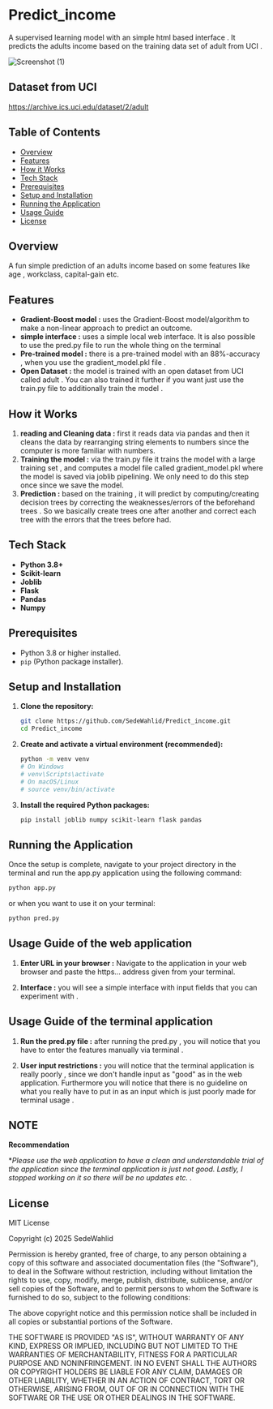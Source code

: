 # Predict_income

A supervised learning model with an simple html based interface . It predicts the adults income based on the training data set of adult from UCI . 

![Screenshot (1)](https://github.com/user-attachments/assets/7143c330-23ed-420a-b860-9d71fb2ba71d)

## Dataset from UCI 
https://archive.ics.uci.edu/dataset/2/adult

## Table of Contents

-   [Overview](#overview)
-   [Features](#features)
-   [How it Works](#how-it-works)
-   [Tech Stack](#tech-stack)
-   [Prerequisites](#prerequisites)
-   [Setup and Installation](#setup-and-installation)
-   [Running the Application](#running-the-application)
-   [Usage Guide](#usage-guide)
-   [License](#license)


## Overview

A fun simple prediction of an adults income based on some features like age , workclass, capital-gain etc. 


## Features

*   **Gradient-Boost model :** uses the Gradient-Boost model/algorithm to make a non-linear approach to predict an outcome.
*   **simple interface :** uses a simple local web interface. It is also possible to use the pred.py file to run the whole thing on the terminal
*   **Pre-trained model :** there is a pre-trained model with an 88%-accuracy , when you use the gradient_model.pkl file .
*   **Open Dataset :** the model is trained with an open dataset from UCI called adult . You can also trained it further if you want just use the train.py file to additionally train the model .

## How it Works

1. **reading and Cleaning data  :** first it reads data via pandas and then it cleans the data by rearranging string elements to numbers since the computer is more familiar with numbers. 
2. **Training the model :** via the train.py file it trains the model with a large training set , and computes a model file called gradient_model.pkl where the model is saved via joblib pipelining. We only need to do this step once since we save the model.
3. **Prediction :** based on the training , it will predict by computing/creating decision trees by correcting the weaknesses/errors of the beforehand trees . So we basically create trees one after another and correct each tree with the errors that the trees before had.

## Tech Stack

*   **Python 3.8+**
*   **Scikit-learn**
*   **Joblib**
*   **Flask**
*   **Pandas**
*   **Numpy**

## Prerequisites

*   Python 3.8 or higher installed.
*   `pip` (Python package installer).

## Setup and Installation

1.  **Clone the repository:**
    ```bash
    git clone https://github.com/SedeWahlid/Predict_income.git
    cd Predict_income
    ```

2.  **Create and activate a virtual environment (recommended):**
    ```bash
    python -m venv venv
    # On Windows
    # venv\Scripts\activate
    # On macOS/Linux
    # source venv/bin/activate
    ```

3.  **Install the required Python packages:**
    ```bash
    pip install joblib numpy scikit-learn flask pandas
    ```

## Running the Application

Once the setup is complete, navigate to your project directory in the terminal and run the app.py application using the following command:

```bash
python app.py
```
or when you want to use it on your terminal:
```bash
python pred.py
```

## Usage Guide of the web application 

1.  **Enter URL in your browser :** Navigate to the application in your web browser and paste the https... address given from your terminal.

2.  **Interface :** you will see a simple interface with input fields that you can experiment with .

## Usage Guide of the terminal application 

1.  **Run the pred.py file :** after running the pred.py , you will notice that you have to enter the features manually via terminal .

2.  **User input restrictions :** you will notice that the terminal application is really poorly , since we don't handle input as "good" as in the web application. Furthermore you will notice that there is no guideline on what you really have to put in as an input which is just poorly made for terminal usage .

## NOTE 

  **Recommendation**

  **Please use the web application to have a clean and understandable trial of the application since the terminal application is just not good. Lastly, I stopped working on it so there will be no updates etc. .*

## License 

MIT License

Copyright (c) 2025 SedeWahlid

Permission is hereby granted, free of charge, to any person obtaining a copy
of this software and associated documentation files (the "Software"), to deal
in the Software without restriction, including without limitation the rights
to use, copy, modify, merge, publish, distribute, sublicense, and/or sell
copies of the Software, and to permit persons to whom the Software is
furnished to do so, subject to the following conditions:

The above copyright notice and this permission notice shall be included in all
copies or substantial portions of the Software.

THE SOFTWARE IS PROVIDED "AS IS", WITHOUT WARRANTY OF ANY KIND, EXPRESS OR
IMPLIED, INCLUDING BUT NOT LIMITED TO THE WARRANTIES OF MERCHANTABILITY,
FITNESS FOR A PARTICULAR PURPOSE AND NONINFRINGEMENT. IN NO EVENT SHALL THE
AUTHORS OR COPYRIGHT HOLDERS BE LIABLE FOR ANY CLAIM, DAMAGES OR OTHER
LIABILITY, WHETHER IN AN ACTION OF CONTRACT, TORT OR OTHERWISE, ARISING FROM,
OUT OF OR IN CONNECTION WITH THE SOFTWARE OR THE USE OR OTHER DEALINGS IN THE
SOFTWARE.
    
